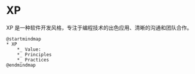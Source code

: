 

# XP

XP 是一种软件开发风格，专注于编程技术的出色应用、清晰的沟通和团队合作。

```puml
@startmindmap
* XP
	*_ Value: 
	*_ Principles
	*_ Practices
@endmindmap
```